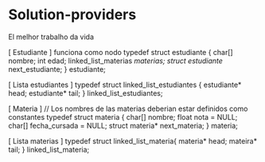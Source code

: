 # Solution-providers
El melhor trabalho da vida


[ Estudiante ] funciona como nodo
typedef struct estudiante {
    char[] nombre;
    int    edad;
    linked_list_materias *materias;
    struct estudiante* next_estudiante;
} estudiante;


[ Lista estudiantes ]
typedef struct linked_list_estudiantes {
    estudiante* head;
    estudiante* tail;
} linked_list_estudiantes;


[ Materia ]
// Los nombres de las materias deberian estar definidos como constantes
typedef struct materia {
    char[] nombre;
    float  nota = NULL;
    char[] fecha_cursada = NULL;
    struct materia* next_materia;
} materia;


[ Lista materias ]
typedef struct linked_list_materia{
    materia* head;
    mateira* tail;
} linked_list_materia; 
